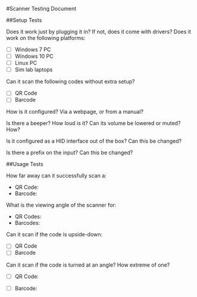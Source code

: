 #Scanner Testing Document

##Setup Tests

Does it work just by plugging it in? If not, does it come with drivers? Does it
work on the following platforms:

- [ ] Windows 7 PC
- [ ] Windows 10 PC
- [ ] Linux PC
- [ ] Sim lab laptops

Can it scan the following codes without extra setup?

- [ ] QR Code
- [ ] Barcode

How is it configured? Via a webpage, or from a manual?

Is there a beeper? How loud is it? Can its volume be lowered or muted? How?

Is it configured as a HID interface out of the box? Can this be changed?

Is there a prefix on the input? Can this be changed?

##Usage Tests

How far away can it successfully scan a:

- QR Code:
- Barcode:

What is the viewing angle of the scanner for:

- QR Codes: 
- Barcodes: 

Can it scan if the code is upside-down:

- [ ] QR Code
- [ ] Barcode

Can it scan if the code is turned at an angle? How extreme of one?

- [ ] QR Code:
- [ ] Barcode: 


